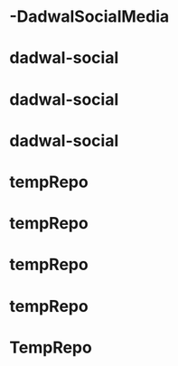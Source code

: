 # -DadwalSocialMedia
# dadwal-social
# dadwal-social
# dadwal-social
# tempRepo
# tempRepo
# tempRepo
# tempRepo
# TempRepo
